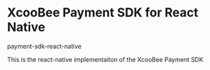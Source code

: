 # XcooBee Payment SDK for React Native

payment-sdk-react-native

This is the react-native implementaiton of the XcooBee Payment SDK
